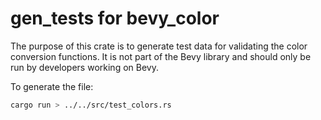 # gen_tests for bevy_color

The purpose of this crate is to generate test data for validating the color conversion
functions. It is not part of the Bevy library and should only be run by developers
working on Bevy.

To generate the file:

```sh
cargo run > ../../src/test_colors.rs
```

